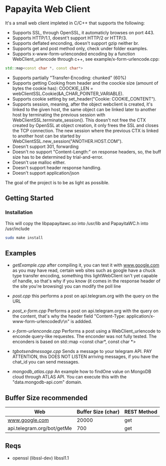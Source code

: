 # Papayita Web Client
It's a small web client impleted in C/C++ that supports the following:
- Supports SSL, through OpenSSL, it automaticly browses on port 443. 
- Supports HTTP/1.1, doesnt't support HTTP/2 or HTTP/3.
- Supports deflated enconding, doesn't support gzip neither br.
- Supports get and post method only, check under folder examples.
- Supports x-www-form-urlenconded encoding by a function WebClient_urlencode through c++, see example/x-form-urlencode.cpp:
```c++
std::map<const char *, const char*>
```
- Supports partially "Transfer-Encoding: chunked" (60%)
- Supports getting Cooking from header and the coockie size (amount of bytes the cookie has): COOCKIE_LEN = webClientSSL.Cookie(&A_CHAR_POINTER_VARIABLE).
- Supports cookie setting by set_header("Cookie: COOKIE_CONTENT").
- Supports session, meaning, after the object webclient is created, it's linked to the given host, the same object can be linked later to another host by terminating the previous session with WebClientSSL.terminate_session(). This doesn't not free the CTX created by OpenSSL at object creation, it only frees the SSL and closes the TCP connection. The new session where the previous CTX is linked to another host can be started by WebClientSSL.new_session("ANOTHER.HOST.COM").
- Doesn't support 301, forwarding
- Doesn't no support "Content-Length:" on response headers, so, the buff size has to be determined by trial-and-error.
- Doesn't use malloc either.
- Doesn't support header response handling.
- Doesn't support application/json

The goal of the project is to be as light as possible.

## Getting Started
### Installation
This will copy the libpapayitawc.so into /usr/lib and PapayitaWC.h into /usr/include 

```bash
sudo make install
```

## Examples
- *getExample.cpp* after compiling it, you can test it with www.google.com as you may have read, certain web sites such as google have a chuck type transfer encoding, something this lightWebClient isn't yet capable of handle, so that's why if you know (it comes in the response header of the site you're browsing) you can modify the poll line

- *post.cpp* this performs a post on api.telegram.org with the query on the URL

- *post_x-form.cpp* Performs a post on api.telegram.org with the query on the content, that's why the header field "Content-Type: application/x-www-form-urlencoded\r\n" is addded.

- *x-form-urlenconde.cpp* Performs a post using a WebClient_urlencode to enconde query-like requestes. The enconder was not fully tested. The enconders is based on std::map <const char*, const char *>

- *tgbotsendmessage.cpp* Sends a message to your telegram API. PAY ATTENTION, this DOES NOT LISTEN arriving messages, if you have the chat_id you can send messages.

- *mongodb_atlas.cpp* An example how to findOne value on MongoDB cloud through ATLAS API. You can execute this with the "data.mongodb-api.com" domain.


## Buffer Size recommended
|Web|Buffer Size (char)|REST Method|
|-|-|-|
|www.google.com|20000|get|
|api.telegram.org/bot<BOTTOKEN>/getMe|700|get

## Reqs
- openssl (libssl-dev) libssl1.1